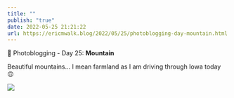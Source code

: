 ```yaml
---
title: ""
publish: "true"
date: 2022-05-25 21:21:22
url: https://ericmwalk.blog/2022/05/25/photoblogging-day-mountain.html
---
```

📸 Photoblogging - Day 25: **Mountain**

Beautiful mountains... I mean farmland as I am driving through Iowa today 🙃

![](https://ericmwalk.blog/uploads/2022/2ee7f6586b.jpg)